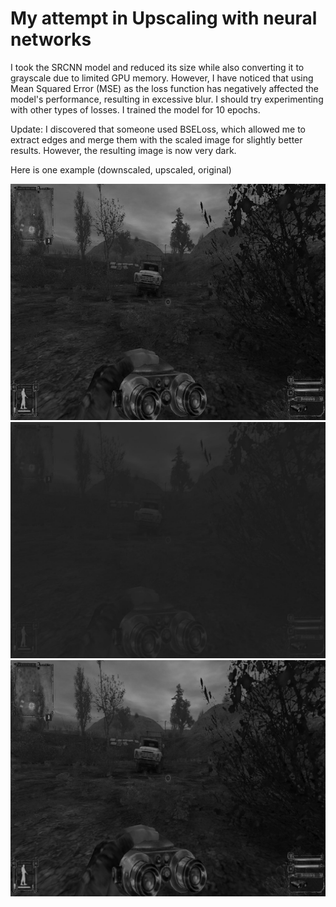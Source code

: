 # My attempt in Upscaling with neural networks
I took the SRCNN model and reduced its size while also converting it to grayscale due to limited GPU memory. However, I have noticed that using Mean Squared Error (MSE) as the loss function has negatively affected the model's performance, resulting in excessive blur. I should try experimenting with other types of losses. I trained the model for 10 epochs.

Update: I discovered that someone used BSELoss, which allowed me to extract edges and merge them with the scaled image for slightly better results. However, the resulting image is now very dark.

Here is one example (downscaled, upscaled, original)

![Downscaled](Assets/downscaled.jpg)
![Upscaled](Assets/upscaled.jpg)
![Original](Assets/original.jpg)